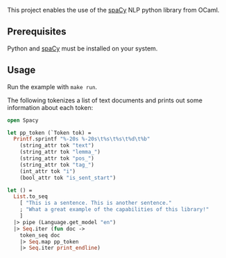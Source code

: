 This project enables the use of the [spaCy](https://spacy.io/)
NLP python library from OCaml.

## Prerequisites

Python and [spaCy](https://spacy.io/usage) must be installed on your system.

## Usage

Run the example with `make run`.

The following tokenizes a list of text documents and prints out some
information about each token:

```ocaml
open Spacy

let pp_token (`Token tok) =
  Printf.sprintf "%-20s %-20s\t%s\t%s\t%d\t%b"
    (string_attr tok "text")
    (string_attr tok "lemma_")
    (string_attr tok "pos_")
    (string_attr tok "tag_")
    (int_attr tok "i")
    (bool_attr tok "is_sent_start")

let () =
  List.to_seq
    [ "This is a sentence. This is another sentence."
    ; "What a great example of the capabilities of this library!"
    ]
  |> pipe (Language.get_model "en")
  |> Seq.iter (fun doc ->
    token_seq doc
    |> Seq.map pp_token
    |> Seq.iter print_endline)
```